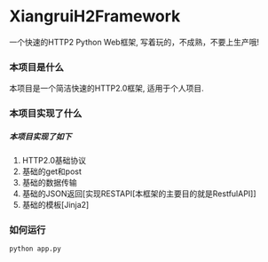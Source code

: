 # XiangruiH2Framework
一个快速的HTTP2 Python Web框架, 写着玩的，不成熟，不要上生产哦!

### 本项目是什么
本项目是一个简洁快速的HTTP2.0框架, 适用于个人项目.

### 本项目实现了什么
##### 本项目实现了如下
1. HTTP2.0基础协议
2. 基础的get和post
3. 基础的数据传输
4. 基础的JSON返回[实现RESTAPI[本框架的主要目的就是RestfulAPI]]
5. 基础的模板[Jinja2]

### 如何运行
`python app.py`